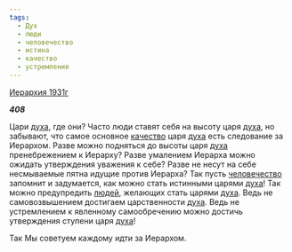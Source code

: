 ```yaml
---
tags:
  - Дух
  - люди
  - человечество
  - истина
  - качество
  - устремление
---
```

[Иерархия 1931г](https://127.0.0.1:4002/agni/1931)

___408___

Цари [духа](../../../tags/#Дух), где они? Часто люди ставят себя на высоту царя [духа](../../../tags/#Дух), но забывают, что самое основное [качество](../../../tags/#качество) царя [духа](../../../tags/#Дух) есть следование за Иерархом. Разве можно подняться до высоты царя [духа](../../../tags/#Дух) пренебрежением к Иерарху? Разве умалением Иерарха можно ожидать утверждения уважения к себе? Разве не несут на себе несмываемые пятна идущие против Иерарха? Так пусть [человечество](../../../tags/#человечество) запомнит и задумается, как можно стать истинными царями [духа](../../../tags/#Дух)! Так можно предупредить [людей](../../../tags/#люди), желающих стать царями [духа](../../../tags/#Дух). Ведь не самовозвышением достигаем царственности [духа](../../../tags/#Дух). Ведь не устремлением к явленному самообречению можно достичь утверждения ступени царя [духа](../../../tags/#Дух)!   

Так Мы советуем каждому идти за Иерархом.   

